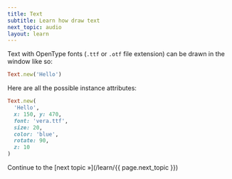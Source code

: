 ```yaml
---
title: Text
subtitle: Learn how draw text
next_topic: audio
layout: learn
---
```


Text with OpenType fonts (`.ttf` or `.otf` file extension) can be drawn in the window like so:

```ruby
Text.new('Hello')
```

Here are all the possible instance attributes:

```ruby
Text.new(
  'Hello',
  x: 150, y: 470,
  font: 'vera.ttf',
  size: 20,
  color: 'blue',
  rotate: 90,
  z: 10
)
```

Continue to the [next topic »](/learn/{{ page.next_topic }})
